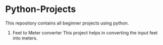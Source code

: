 # Python-Projects
This repository contains all beginner projects using python.

1. Feet to Meter converter
This project helps in converting the input feet into meters.
